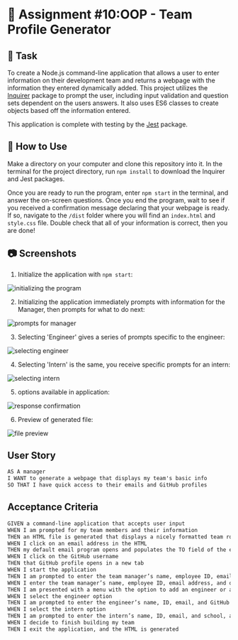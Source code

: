 # 📝 Assignment #10:OOP - Team Profile Generator

## 🔨 Task
To create a Node.js command-line application that allows a user to enter information on their development team and returns a webpage with the information they entered dynamically added. This project utilizes the [Inquirer](https://github.com/SBoudrias/Inquirer.js#readme) package to prompt the user, including input validation and question sets dependent on the users answers. It also uses ES6 classes to create objects based off the information entered. 

This application is complete with testing by the [Jest](https://jestjs.io/docs/getting-started) package.

## 📎 How to Use
Make a directory on your computer and clone this repository into it. In the terminal for the project directory, run `npm install` to download the Inquirer and Jest packages. 

Once you are ready to run the program, enter `npm start` in the terminal, and answer the on-screen questions. Once you end the program, wait to see if you received a confirmation message declaring that your webpage is ready. If so, navigate to the `/dist` folder where you will find an `index.html` and `style.css` file. Double check that all of your information is correct, then you are done!

## 📷 Screenshots
1. Initialize the application with `npm start`:
   
![initializing the program](usage/1.PNG)
   
2. Initializing the application immediately prompts with information for the Manager, then prompts for what to do next:
   
![prompts for manager](usage/2.PNG)

3. Selecting 'Engineer' gives a series of prompts specific to the engineer:

![selecting engineer](usage/3.PNG)

4. Selecting 'Intern' is the same, you receive specific prompts for an intern:

![selecting intern](usage/4.PNG)

5. options available in application:
   
![response confirmation](usage/5.PNG)


6. Preview of generated file:

![file preview](usage/ss.PNG)



## User Story

```md
AS A manager
I WANT to generate a webpage that displays my team's basic info
SO THAT I have quick access to their emails and GitHub profiles
```

## Acceptance Criteria

```md
GIVEN a command-line application that accepts user input
WHEN I am prompted for my team members and their information
THEN an HTML file is generated that displays a nicely formatted team roster based on user input
WHEN I click on an email address in the HTML
THEN my default email program opens and populates the TO field of the email with the address
WHEN I click on the GitHub username
THEN that GitHub profile opens in a new tab
WHEN I start the application
THEN I am prompted to enter the team manager’s name, employee ID, email address, and office number
WHEN I enter the team manager’s name, employee ID, email address, and office number
THEN I am presented with a menu with the option to add an engineer or an intern or to finish building my team
WHEN I select the engineer option
THEN I am prompted to enter the engineer’s name, ID, email, and GitHub username, and I am taken back to the menu
WHEN I select the intern option
THEN I am prompted to enter the intern’s name, ID, email, and school, and I am taken back to the menu
WHEN I decide to finish building my team
THEN I exit the application, and the HTML is generated
```
